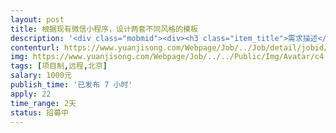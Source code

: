 ```yaml
---                
layout: post       
title: 根据现有微信小程序，设计两套不同风格的模板           
description: '<div class="mobmid"><div><h3 class="item_title">需求描述</h3><p>1、小程序已经完成，只是没有设计<br/>2、根据现有小程序内容和布局，设计模板<br/>3、模板为两套不同风格的<br/>4、小程序已经上线，在微信小程序里搜索  通州万达童程童美<br/>5、交付内容为PSD文件，内容可分层</p></div><!--info end--></div>'     
contenturl: https://www.yuanjisong.com/Webpage/Job/../Job/detail/jobid/101490      
img: https://www.yuanjisong.com/Webpage/Job/../../Public/Img/Avatar/c4.jpg             
tags: [项目制,远程,北京]            
salary: 1000元          
publish_time: '已发布 7 小时'         
apply: 22                   
time_range: 2天              
status: 招募中                  
---                 
```

